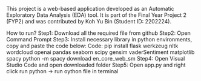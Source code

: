 This project is a web-based application developed as an Automatic Exploratory Data Analysis (EDA) tool. 
It is part of the Final Year Project 2 (FYP2) and was contributed by Koh Yu Bin (Student ID: 2202224).


How to run?
Step1: Download all the required file from github
Step2: Open Command Prompt 
Step3: Install necessary library in python environments, copy and paste the code below:
  Code:
    pip install flask werkzeug nltk wordcloud openai pandas seaborn scipy gensim vaderSentiment matplotlib spacy
    python -m spacy download en_core_web_sm
Step4: Open Visual Studio Code and open downloaded folder
Step5: Open app.py and right click run python -> run oython file in terminal
